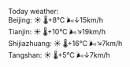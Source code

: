Today weather:  
Beijing: ☀️   🌡️+8°C 🌬️↓15km/h  
Tianjin: ☀️   🌡️+10°C 🌬️↘19km/h  
Shijiazhuang: ☀️   🌡️+16°C 🌬️↘7km/h  
Tangshan: ☀️   🌡️+5°C 🌬️↓7km/h  
